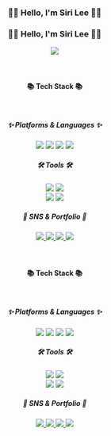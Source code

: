 <div align=center>
  <h3>👋👋 Hello, I'm Siri Lee 👋👋</h3>
	<div align=center>
  <h3>👋👋 Hello, I'm Siri Lee 👋👋</h3>
	<a href="https://github.com/HeySiriLee" target="_black"><img src="https://hits.seeyoufarm.com/api/count/incr/badge.svg?url=https%3A%2F%2Fgithub.com%2FHeySiriLee&count_bg=%23757575&title_bg=%23575757&icon=smugmug.svg&icon_color=%23FFFFFF&title=counting-&edge_flat=false" /></a>
</div>
<br>
<br>
<body>
  <div align=center>
	<h4> 📚 Tech Stack 📚 </h4>
    <br>
	
  <h5> ✨ Platforms & Languages ✨</h5>
</div>
<div align="center">
	<img src="https://img.shields.io/badge/Java-007396?style=flat&logo=Conda-Forge&logoColor=white" />
	<img src="https://img.shields.io/badge/HTML5-E34F26?style=flat&logo=HTML5&logoColor=white" />
	<img src="https://img.shields.io/badge/CSS3-1572B6?style=flat&logo=CSS3&logoColor=white" />
	<img src="https://img.shields.io/badge/JavaScript-F7DF1E?style=flat&logo=JavaScript&logoColor=white" />
</div>

<div align=center>
	<h5>🛠 Tools 🛠</h5>
</div>
<div align=center>
	<img src="https://img.shields.io/badge/Eclipse%20IDE-2C2255?style=flat&logo=EclipseIDE&logoColor=white" />
	<img src="https://img.shields.io/badge/Visual%20Studio%20Code-007ACC?style=flat&logo=VisualStudioCode&logoColor=white" />
	<br>
	<img src="https://img.shields.io/badge/AWS-232F3E?style=flat&logo=AmazonAWS&logoColor=white" />
	<img src="https://img.shields.io/badge/GitHub-181717?style=flat&logo=GitHub&logoColor=white" />
</div>
  
<div align=center>
	<h5>🎨 SNS & Portfolio 🎨</h5>
</div>
<div align=center>
	<a href="https://blog.naver.com/eunsilling">
		<img src="https://img.shields.io/badge/NaverBlog-2DB400?style=flat&logo=Blogger&logoColor=white" />
	</a>
	<a href="https://www.instagram.com/siri_.zip/">
		<img src="https://img.shields.io/badge/Instagram-E4405F?style=flat&logo=Instagram&logoColor=white" />
	</a>
	<a href="mailto:eunsilling@gmail.com">
		<img src="https://img.shields.io/badge/Mail-30B980?style=flat&logo=Gmail&logoColor=white" />
	</a>
	<a href="https://www.notion.so/Siri-s-55c033d41e48462486ca9f33f5407a08?pvs=4">
		<img src="https://img.shields.io/badge/Notion-000000?style=flat&logo=Notion&logoColor=white" />
	</a>
	<br />
</div>
</body>

<!--
**HeySiriLee/HeySiriLee** is a ✨ _special_ ✨ repository because its `README.md` (this file) appears on your GitHub profile.

Here are some ideas to get you started:

- 🔭 I’m currently working on ...
- 🌱 I’m currently learning ...
- 👯 I’m looking to collaborate on ...
- 🤔 I’m looking for help with ...
- 💬 Ask me about ...
- 📫 How to reach me: ...
- 😄 Pronouns: ...
- ⚡ Fun fact: ...
-->

</div>
<br>
<br>
<body>
  <div align=center>
	<h4> 📚 Tech Stack 📚 </h4>
    <br>
	
  <h5> ✨ Platforms & Languages ✨</h5>
</div>
<div align="center">
	<img src="https://img.shields.io/badge/Java-007396?style=flat&logo=Conda-Forge&logoColor=white" />
	<img src="https://img.shields.io/badge/HTML5-E34F26?style=flat&logo=HTML5&logoColor=white" />
	<img src="https://img.shields.io/badge/CSS3-1572B6?style=flat&logo=CSS3&logoColor=white" />
	<img src="https://img.shields.io/badge/JavaScript-F7DF1E?style=flat&logo=JavaScript&logoColor=white" />
</div>

<div align=center>
	<h5>🛠 Tools 🛠</h5>
</div>
<div align=center>
	<img src="https://img.shields.io/badge/Eclipse%20IDE-2C2255?style=flat&logo=EclipseIDE&logoColor=white" />
	<img src="https://img.shields.io/badge/Visual%20Studio%20Code-007ACC?style=flat&logo=VisualStudioCode&logoColor=white" />
	<br>
	<img src="https://img.shields.io/badge/AWS-232F3E?style=flat&logo=AmazonAWS&logoColor=white" />
	<img src="https://img.shields.io/badge/GitHub-181717?style=flat&logo=GitHub&logoColor=white" />
</div>
  
<div align=center>
	<h5>🎨 SNS & Portfolio 🎨</h5>
</div>
<div align=center>
	<a href="https://blog.naver.com/eunsilling">
		<img src="https://img.shields.io/badge/NaverBlog-2DB400?style=flat&logo=Blogger&logoColor=white" />
	</a>
	<a href="https://www.instagram.com/siri_.zip/">
		<img src="https://img.shields.io/badge/Instagram-E4405F?style=for-the-badge&logo=Instagram&logoColor=white" />
	</a>
	<a href="mailto:eunsilling@gmail.com">
		<img src="https://img.shields.io/badge/Mail-30B980?style=flat&logo=Gmail&logoColor=white" />
	</a>
	<a href="https://www.notion.so/Siri-s-55c033d41e48462486ca9f33f5407a08?pvs=4">
		<img src="https://img.shields.io/badge/Notion-000000?style=flat&logo=Notion&logoColor=white" />
	</a>
	<br />
</div>
</body>

<!--
**HeySiriLee/HeySiriLee** is a ✨ _special_ ✨ repository because its `README.md` (this file) appears on your GitHub profile.

Here are some ideas to get you started:

- 🔭 I’m currently working on ...
- 🌱 I’m currently learning ...
- 👯 I’m looking to collaborate on ...
- 🤔 I’m looking for help with ...
- 💬 Ask me about ...
- 📫 How to reach me: ...
- 😄 Pronouns: ...
- ⚡ Fun fact: ...
-->
